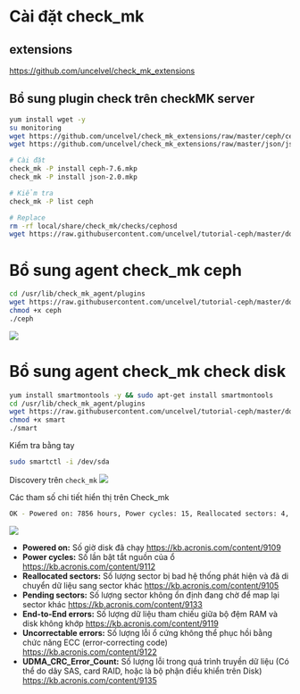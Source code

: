 # Cài đặt check_mk

## extensions
https://github.com/uncelvel/check_mk_extensions

## Bổ sung plugin check trên checkMK server 
```sh 
yum install wget -y 
su monitoring
wget https://github.com/uncelvel/check_mk_extensions/raw/master/ceph/ceph-7.6.mkp
wget https://github.com/uncelvel/check_mk_extensions/raw/master/json/json-2.0.mkp

# Cài đặt 
check_mk -P install ceph-7.6.mkp
check_mk -P install json-2.0.mkp

# Kiểm tra 
check_mk -P list ceph

# Replace 
rm -rf local/share/check_mk/checks/cephosd 
wget https://raw.githubusercontent.com/uncelvel/tutorial-ceph/master/docs/monitor/check_mk/extensions/cephosd -O local/share/check_mk/checks/cephosd
```

# Bổ sung agent check_mk ceph 

```sh  
cd /usr/lib/check_mk_agent/plugins
wget https://raw.githubusercontent.com/uncelvel/tutorial-ceph/master/docs/monitor/check_mk/plugins/ceph
chmod +x ceph
./ceph
```

![](../../../images/monitor/check_mk_ceph.png)

# Bổ sung agent check_mk check disk

```sh 
yum install smartmontools -y && sudo apt-get install smartmontools 
cd /usr/lib/check_mk_agent/plugins
wget https://raw.githubusercontent.com/uncelvel/tutorial-ceph/master/docs/monitor/check_mk/plugins/smart
chmod +x smart
./smart
```

Kiểm tra bằng tay 
```sh 
sudo smartctl -i /dev/sda 
```

Discovery trên `check_mk`
![](../../../images/monitor/check_mk_disk.png)

Các tham số chi tiết hiển thị trên Check_mk 

```sh 
OK - Powered on: 7856 hours, Power cycles: 15, Reallocated sectors: 4, Pending sectors: 0, End-to-End errors: 0, Uncorrectable errors: 0, UDMA CRC errors: 0
```
![](https://i.imgur.com/BBc6XGp.jpg)


- **Powered on:** Số giờ disk đã chạy https://kb.acronis.com/content/9109
- **Power cycles:** Số lần bật tắt nguồn của ổ  https://kb.acronis.com/content/9112
- **Reallocated sectors:** Số lượng sector bị bad hệ thống phát hiện và đã di chuyển dữ liệu sang sector khác https://kb.acronis.com/content/9105
- **Pending sectors:** Số lượng sector không ổn định đang chờ để map lại sector khác https://kb.acronis.com/content/9133
- **End-to-End errors:** Số lượng dữ liệu tham chiếu giữa bộ đệm RAM và disk không khớp  https://kb.acronis.com/content/9119
- **Uncorrectable errors:** Số lượng lỗi ổ cứng không thể phục hồi bằng chức năng ECC (error-correcting code) https://kb.acronis.com/content/9122
- **UDMA_CRC_Error_Count:** Số lượng lỗi trong quá trình truyền dữ liệu (Có thể do dây SAS, card RAID, hoặc là bộ phận điều khiển trên Disk) https://kb.acronis.com/content/9135